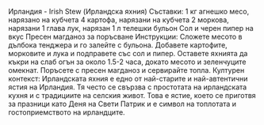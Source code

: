 Ирландия - Irish Stew (Ирландска яхния)
Съставки:
1 кг агнешко месо, нарязано на кубчета
4 картофа, нарязани на кубчета
2 моркова, нарязани
1 глава лук, нарязан
1 л телешки бульон
Сол и черен пипер на вкус
Пресен магданоз за поръсване
Инструкции:
Сложете месото в дълбока тенджера и го залейте с бульона.
Добавете картофите, морковите и лука и подправете със сол и пипер.
Оставете яхнията да къкри на слаб огън за около 1.5-2 часа, докато месото и зеленчуците омекнат.
Поръсете с пресен магданоз и сервирайте топла.
Културен контекст:
Ирландската яхния е едно от най-старите и най-автентични ястия на Ирландия. Тя често се свързва с простотата на ирландската кухня и с традициите на селския живот. Това е ястие, което се приготвя за празници като Деня на Свети Патрик и е символ на топлотата и гостоприемството на ирландците.